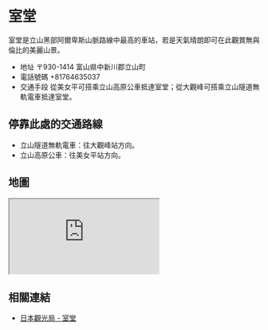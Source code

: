 # 室堂

室堂是立山黑部阿爾卑斯山脈路線中最高的車站，若是天氣晴朗即可在此觀賞無與倫比的美麗山景。

- 地址 〒930-1414 富山県中新川郡立山町
- 電話號碼 +81764635037
- 交通手段 從美女平可搭乘立山高原公車抵達室堂；從大觀峰可搭乘立山隧道無軌電車抵達室堂。

## 停靠此處的交通路線

- 立山隧道無軌電車：往大觀峰站方向。
- 立山高原公車：往美女平站方向。

## 地圖

<iframe src="https://www.google.com/maps/embed?pb=!1m18!1m12!1m3!1d3204.039369664552!2d137.59311897578309!3d36.57726908023462!2m3!1f0!2f0!3f0!3m2!1i1024!2i768!4f13.1!3m3!1m2!1s0x5ff7e7da971f2e31%3A0x2c2bb2424b9558e7!2sMurod%C5%8D%20Station!5e0!3m2!1sen!2stw!4v1690565333384!5m2!1sen!2stw" allowfullscreen="" loading="lazy" referrerpolicy="no-referrer-when-downgrade"></iframe>

## 相關連結

- [日本觀光局 - 室堂](https://www.japan.travel/tw/spot/1421/)
